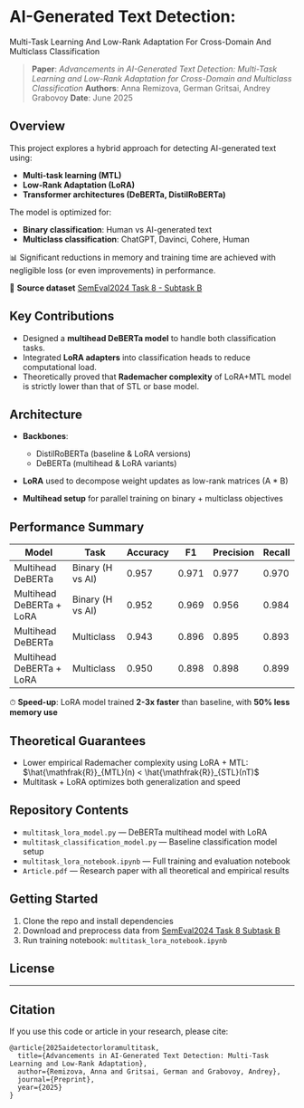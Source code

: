 # AI-Generated Text Detection:
Multi-Task Learning And Low-Rank Adaptation For
Cross-Domain And Multiclass Classification

> **Paper**: *Advancements in AI-Generated Text Detection: Multi-Task Learning and Low-Rank Adaptation for Cross-Domain and Multiclass Classification*
> **Authors**: Anna Remizova, German Gritsai, Andrey Grabovoy
> **Date**: June 2025

## Overview

This project explores a hybrid approach for detecting AI-generated text using:

* **Multi-task learning (MTL)**
* **Low-Rank Adaptation (LoRA)**
* **Transformer architectures (DeBERTa, DistilRoBERTa)**

The model is optimized for:

* **Binary classification**: Human vs AI-generated text
* **Multiclass classification**: ChatGPT, Davinci, Cohere, Human

📊 Significant reductions in memory and training time are achieved with negligible loss (or even improvements) in performance.

📁 **Source dataset** [SemEval2024 Task 8 - Subtask B](https://github.com/mbzuai-nlp/SemEval2024-task8)


## Key Contributions

* Designed a **multihead DeBERTa model** to handle both classification tasks.
* Integrated **LoRA adapters** into classification heads to reduce computational load.
* Theoretically proved that **Rademacher complexity** of LoRA+MTL model is strictly lower than that of STL or base model.

## Architecture

* **Backbones**:

  * DistilRoBERTa (baseline & LoRA versions)
  * DeBERTa (multihead & LoRA variants)
* **LoRA** used to decompose weight updates as low-rank matrices (A \* B)
* **Multihead setup** for parallel training on binary + multiclass objectives

## Performance Summary

| Model                    | Task             | Accuracy | F1    | Precision | Recall |
| ------------------------ | ---------------- | -------- | ----- | --------- | ------ |
| Multihead DeBERTa        | Binary (H vs AI) | 0.957    | 0.971 | 0.977     | 0.970  |
| Multihead DeBERTa + LoRA | Binary (H vs AI) | 0.952    | 0.969 | 0.956     | 0.984  |
| Multihead DeBERTa        | Multiclass       | 0.943    | 0.896 | 0.895     | 0.893  |
| Multihead DeBERTa + LoRA | Multiclass       | 0.950    | 0.898 | 0.898     | 0.899  |

⏱ **Speed-up**: LoRA model trained **2-3x faster** than baseline, with **50% less memory use**

## Theoretical Guarantees

* Lower empirical Rademacher complexity using LoRA + MTL:
  $\hat{\mathfrak{R}}_{MTL}(n) < \hat{\mathfrak{R}}_{STL}(nT)$
* Multitask + LoRA optimizes both generalization and speed

## Repository Contents

* `multitask_lora_model.py` — DeBERTa multihead model with LoRA
* `multitask_classification_model.py` — Baseline classification model setup
* `multitask_lora_notebook.ipynb` — Full training and evaluation notebook
* `Article.pdf` — Research paper with all theoretical and empirical results

## Getting Started

1. Clone the repo and install dependencies
2. Download and preprocess data from [SemEval2024 Task 8 Subtask B](https://github.com/mbzuai-nlp/SemEval2024-task8)
3. Run training notebook: `multitask_lora_notebook.ipynb`

## License

---

## Citation

If you use this code or article in your research, please cite:

```
@article{2025aidetectorloramultitask,
  title={Advancements in AI-Generated Text Detection: Multi-Task Learning and Low-Rank Adaptation},
  author={Remizova, Anna and Gritsai, German and Grabovoy, Andrey},
  journal={Preprint},
  year={2025}
}
```

